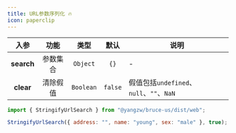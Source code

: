 ```yaml
---
title: URL参数序列化 🔥
icon: paperclip
---
```


入参|功能|类型|默认|说明
:-:|:-:|:-:|:-:|-
**search**|参数集合|`Object`|`{}`|-
**clear**|清除假值|`Boolean`|`false`|假值包括`undefined`、`null`、`""`、`NaN`

```js
import { StringifyUrlSearch } from "@yangzw/bruce-us/dist/web";

StringifyUrlSearch({ address: "", name: "young", sex: "male" }, true); // "?name=young&sex=male"
```
